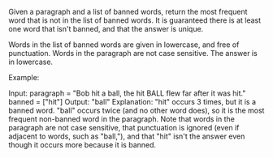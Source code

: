 Given a paragraph and a list of banned words, return the most frequent word that is not in the list of banned words. It is guaranteed there is at least one word that isn't banned, and that the answer is unique.

Words in the list of banned words are given in lowercase, and free of punctuation. Words in the paragraph are not case sensitive. The answer is in lowercase.

Example:

Input:
paragraph = "Bob hit a ball, the hit BALL flew far after it was hit."
banned = ["hit"]
Output: "ball"
Explanation:
"hit" occurs 3 times, but it is a banned word.
"ball" occurs twice (and no other word does), so it is the most frequent non-banned word in the paragraph.
Note that words in the paragraph are not case sensitive,
that punctuation is ignored (even if adjacent to words, such as "ball,"),
and that "hit" isn't the answer even though it occurs more because it is banned.
